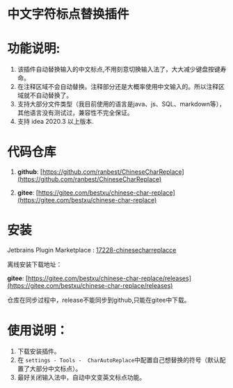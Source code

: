 # 中文字符标点替换插件
# 功能说明:
1. 该插件自动替换输入的中文标点,不用刻意切换输入法了，大大减少键盘按键寿命。
2. 在注释区域不会自动替换。注释部分还是大概率使用中文输入的。所以注释区域就不自动替换了。
3. 支持大部分文件类型（我目前使用的语言是java、js、SQL、markdown等），其他语言没有测试过，兼容性不完全保证。
4. 支持 idea 2020.3 以上版本.

# 代码仓库
1) **github**: [https://github.com/ranbest/ChineseCharReplace](https://github.com/ranbest/ChineseCharReplace)


2) **gitee**: [https://gitee.com/bestxu/chinese-char-replace](https://gitee.com/bestxu/chinese-char-replace)
# 安装
Jetbrains Plugin Marketplace : [17228-chinesecharreplacce](https://plugins.jetbrains.com/plugin/17228-chinesecharreplacce)




离线安装下载地址：
    
**gitee**: [https://gitee.com/bestxu/chinese-char-replace/releases](https://gitee.com/bestxu/chinese-char-replace/releases)
  
  仓库在同步过程中，release不能同步到github,只能在gitee中下载。
  



# 使用说明：
1. 下载安装插件。
2. 在  `
   settings - Tools -  CharAutoReplace
   `中配置自己想替换的符号（默认配置了大部分中文标点）。
3. 最好关闭输入法中，自动中文变英文标点功能。



  